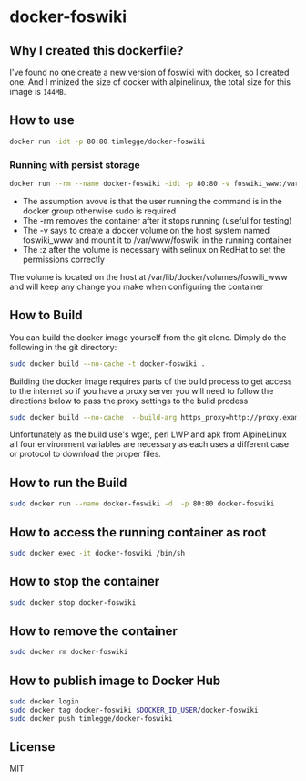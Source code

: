 # docker-foswiki

## Why I created this dockerfile?
I've found no one create a new version of foswiki with docker, so I created one.
And I minized the size of docker with alpinelinux, the total size for this image is `144MB`.

## How to use
```bash
docker run -idt -p 80:80 timlegge/docker-foswiki
```
### Running with persist storage

```bash
docker run --rm --name docker-foswiki -idt -p 80:80 -v foswiki_www:/var/www/foswiki:z timlegge/docker-foswiki
```

  * The assumption avove is that the user running the command is in the docker group otherwise sudo is required
  * The -rm removes the container after it stops running (useful for testing)
  * The -v says to create a docker volume on the host system named foswiki_www and mount it to /var/www/foswiki in the running container
  * The :z after the volume is necessary with selinux on RedHat to set the permissions correctly

The volume is located on the host at /var/lib/docker/volumes/foswili_www and will keep any change you make when configuring the container

## How to Build
You can build the docker image yourself from the git clone.  Dimply do the following in the git directory:
```bash
sudo docker build --no-cache -t docker-foswiki .
```
Building the docker image requires parts of the build process to get access to the internet so if you have a proxy server you will need to follow the directions below to pass the proxy settings to the bulid prodess
```bash
sudo docker build --no-cache  --build-arg https_proxy=http://proxy.example.com:8080 --build-arg http_proxy=http://proxy.example.com:8080 --build-arg HTTPS_PROXY=http://proxy.example.com:8080 --build-arg HTTP_PROXY=http://proxy.example.com:8080 -t docker-foswiki .
```
Unfortunately as the build use's wget, perl LWP and apk from AlpineLinux all four environment variables are necessary as each uses a different case or protocol to download the proper files.

## How to run the Build
```bash
sudo docker run --name docker-foswiki -d  -p 80:80 docker-foswiki
```
## How to access the running container as root
```bash
sudo docker exec -it docker-foswiki /bin/sh
``` 
## How to stop the container
```bash
sudo docker stop docker-foswiki
``` 
## How to remove the container
```bash
sudo docker rm docker-foswiki
``` 
## How to publish image to Docker Hub
```bash
sudo docker login
sudo docker tag docker-foswiki $DOCKER_ID_USER/docker-foswiki
sudo docker push timlegge/docker-foswiki
``` 

## License
MIT
